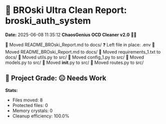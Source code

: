 # 🧹 BROski Ultra Clean Report: broski_auth_system
**Date:** 2025-06-08 11:35:12
**ChaosGenius OCD Cleaner v2.0** 🧠💜

📁 Moved README_BROski_Report.md to docs/
❓ Left file in place: .env
📁 Moved README_BROski_Report.md to docs/
📁 Moved requirements_1.txt to docs/
📁 Moved utils.py to src/
📁 Moved config_1.py to src/
📁 Moved models.py to src/
📁 Moved __init__.py to src/
📁 Moved routes.py to src/

## 🧠 Project Grade: 😐 Needs Work
**Stats:**
- Files moved: 8
- Protected files: 0
- Memory crystals: 0
- Cleanup efficiency: 100.0%